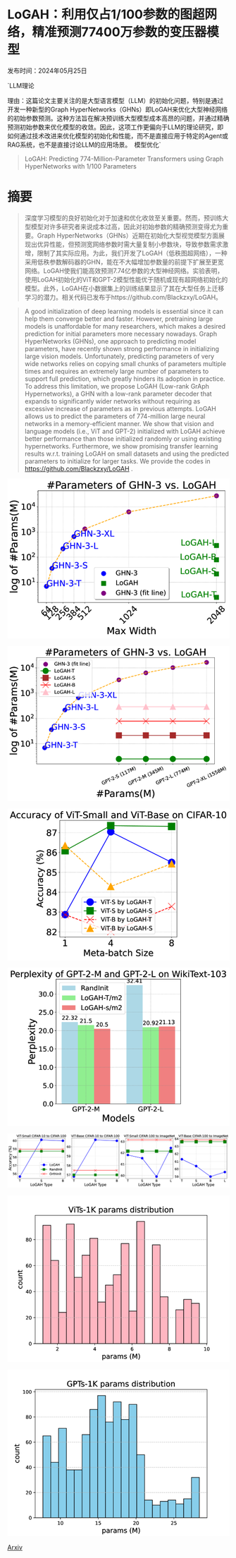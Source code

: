 # LoGAH：利用仅占1/100参数的图超网络，精准预测77400万参数的变压器模型

发布时间：2024年05月25日

`LLM理论

理由：这篇论文主要关注的是大型语言模型（LLM）的初始化问题，特别是通过开发一种新型的Graph HyperNetworks（GHNs）即LoGAH来优化大型神经网络的初始参数预测。这种方法旨在解决预训练大型模型成本高昂的问题，并通过精确预测初始参数来优化模型的收敛。因此，这项工作更偏向于LLM的理论研究，即如何通过技术改进来优化模型的初始化和性能，而不是直接应用于特定的Agent或RAG系统，也不是直接讨论LLM的应用场景。` `模型优化`

> LoGAH: Predicting 774-Million-Parameter Transformers using Graph HyperNetworks with 1/100 Parameters

# 摘要

> 深度学习模型的良好初始化对于加速和优化收敛至关重要。然而，预训练大型模型对许多研究者来说成本过高，因此对初始参数的精确预测变得尤为重要。Graph HyperNetworks（GHNs）近期在初始化大型视觉模型方面展现出优异性能，但预测宽网络参数时需大量复制小参数块，导致参数需求激增，限制了其实际应用。为此，我们开发了LoGAH（低秩图超网络），一种采用低秩参数解码器的GHN，能在不大幅增加参数量的前提下扩展至更宽网络。LoGAH使我们能高效预测7.74亿参数的大型神经网络。实验表明，使用LoGAH初始化的ViT和GPT-2模型性能优于随机或现有超网络初始化的模型。此外，LoGAH在小数据集上的训练结果显示了其在大型任务上迁移学习的潜力。相关代码已发布于https://github.com/Blackzxy/LoGAH。

> A good initialization of deep learning models is essential since it can help them converge better and faster. However, pretraining large models is unaffordable for many researchers, which makes a desired prediction for initial parameters more necessary nowadays. Graph HyperNetworks (GHNs), one approach to predicting model parameters, have recently shown strong performance in initializing large vision models. Unfortunately, predicting parameters of very wide networks relies on copying small chunks of parameters multiple times and requires an extremely large number of parameters to support full prediction, which greatly hinders its adoption in practice. To address this limitation, we propose LoGAH (Low-rank GrAph Hypernetworks), a GHN with a low-rank parameter decoder that expands to significantly wider networks without requiring as excessive increase of parameters as in previous attempts. LoGAH allows us to predict the parameters of 774-million large neural networks in a memory-efficient manner. We show that vision and language models (i.e., ViT and GPT-2) initialized with LoGAH achieve better performance than those initialized randomly or using existing hypernetworks. Furthermore, we show promising transfer learning results w.r.t. training LoGAH on small datasets and using the predicted parameters to initialize for larger tasks. We provide the codes in https://github.com/Blackzxy/LoGAH .

![LoGAH：利用仅占1/100参数的图超网络，精准预测77400万参数的变压器模型](../../../paper_images/2405.16287/x1.png)

![LoGAH：利用仅占1/100参数的图超网络，精准预测77400万参数的变压器模型](../../../paper_images/2405.16287/x2.png)

![LoGAH：利用仅占1/100参数的图超网络，精准预测77400万参数的变压器模型](../../../paper_images/2405.16287/x3.png)

![LoGAH：利用仅占1/100参数的图超网络，精准预测77400万参数的变压器模型](../../../paper_images/2405.16287/x4.png)

![LoGAH：利用仅占1/100参数的图超网络，精准预测77400万参数的变压器模型](../../../paper_images/2405.16287/x5.png)

![LoGAH：利用仅占1/100参数的图超网络，精准预测77400万参数的变压器模型](../../../paper_images/2405.16287/x6.png)

![LoGAH：利用仅占1/100参数的图超网络，精准预测77400万参数的变压器模型](../../../paper_images/2405.16287/x7.png)

[Arxiv](https://arxiv.org/abs/2405.16287)